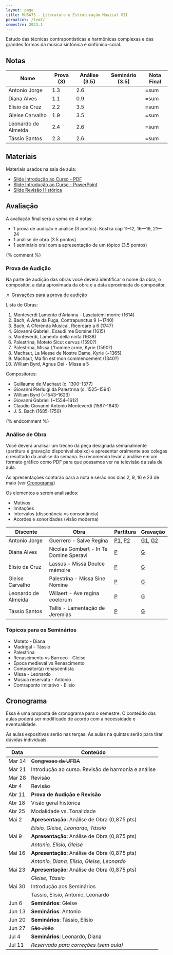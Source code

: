 ```yaml
---
layout: page
title: MUSA75 - Literatura e Estruturação Musical VII
permalink: /lem7/
semestre: 2023.1
---
```


Estudo das técnicas contrapontísticas e harmônicas complexas e das grandes
formas da música sinfônica e sinfônico-coral.

## Notas

| Nome                | Prova (3) | Análise (3.5) | Seminário (3.5) | Nota Final |
|---------------------|-----------|---------------|-----------------|------------|
| Antonio Jorge       | 1.3       | 2.6           |                 | =sum       |
| Diana Alves         | 1.1       | 0.9           |                 | =sum       |
| Elisio da Cruz      | 2.2       | 3.5           |                 | =sum       |
| Gleise Carvalho     | 1.9       | 3.5           |                 | =sum       |
| Leonardo de Almeida | 2.4       | 2.6           |                 | =sum       |
| Tássio Santos       | 2.3       | 2.6           |                 | =sum       |


## Materiais

Materiais usados na sala de aula:

- [Slide Introdução ao Curso - PDF][1]
- [Slide Introdução ao Curso - PowerPoint][2]
- [Slide Revisão Histórica][3]

[1]: https://www.icloud.com/iclouddrive/023-MawlySz0p9OmiNvGOzyIA
[2]: https://www.icloud.com/iclouddrive/095aBU7vtie2DjHSaUM3my1wQ
[3]: https://www.icloud.com/iclouddrive/0c3QRW1zkpMDhwxzTA7fTHRpw

## Avaliação

A avaliação final será a soma de 4 notas:

 - 1 prova de audição e análise (3 pontos): Kostka cap 11–12, 16—19, 21—24
 - 1 análise de obra (3.5 pontos)
 - 1 seminário oral com a apresentação de um tópico (3.5 pontos)

{% comment %}

### Prova de Audição

Na parte de audição das obras você deverá identificar o nome da obra, o
compositor, a data aproximada da obra e a data aproximada do compositor.

♬ [Gravações para a prova de audição][30]

[30]: https://www.dropbox.com/s/3muk9hutongf9we/LEM%207%20Musicas%20para%20Prova%20de%20Audicao.zip?dl=0

Lista de Obras:

1. Monteverdi Lamento d'Arianna - Lasciatemi morire (1614)
1. Bach, A Arte da Fuga, Contrapunctus 9 (~1740)
1. Bach, A Oferenda Musical, Ricercare a 6 (1747)
1. Giovanni Gabrieli, Exaudi me Domine (1615)
1. Monteverdi, Lamento della ninfa (1638)
1. Palestrina, Moteto Sicut cervus (1590?)
1. Palestrina, Missa L'homme arme, Kyrie (1590?)
1. Machaut, La Messe de Nostre Dame, Kyrie (~1365)
1. Machaut, Ma fin est mon commencement (1340?)
1. William Byrd, Agnus Dei - Missa a 5

Compositores:

- Guillaume de Machaut (c. 1300–1377)
- Giovanni Pierluigi da Palestrina (c. 1525–1594)
- William Byrd (~1543–1623)
- Giovanni Gabrieli (~1554–1612)
- Claudio Giovanni Antonio Monteverdi (1567-1643)
- J. S. Bach (1685-1750)

{% endcomment %}

### Análise de Obra

Você deverá analisar um trecho da peça designada semanalmente (partitura e
gravação disponível abaixo) e apresentar oralmente aos colegas o resultado da
análise da semana. Eu recomendo levar a análise em um formato gráfico como PDF
para que possamos ver na televisão da sala de aula.

As apresentações contarão para a nota e serão nos dias 2, 9, 16 e 23 de maio
(ver [Cronograma](#cronograma))

Os elementos a serem analisados:
- Motivos
- Imitações
- Intervalos (dissonância vs consonância)
- Acordes e sonoridades (visão moderna)


| Discente            | Obra                                   | Partitura          | Gravação           |
|---------------------|----------------------------------------|--------------------|--------------------|
| Antonio Jorge       | Guerrero - Salve Regina                | [P1][11], [P2][13] | [G1][10], [G2][12] |
| Diana Alves         | Nicolas Gombert - In Te Domine Speravi | [P][17]            | [G][16]            |
| Elisio da Cruz      | Lassus - Missa Doulce mémoire          | [P][15]            | [G][14]            |
| Gleise Carvalho     | Palestrina - Missa Sine Nomine         | [P][19]            | [G][18]            |
| Leonardo de Almeida | Willaert - Ave regina coelorum         | [P][23]            | [G][22]            |
| Tássio Santos       | Tallis - Lamentação de Jeremias        | [P][21]            | [G][20]            |


[10]: https://www.dropbox.com/s/frzzauknj89qiex/Guerrero%20-%20Salve%20Regina%201.mp3?dl=0
[11]: https://www.dropbox.com/s/kwtvs1yy3wnha9h/Guerrero%20-%20Salve%20Regina%201.pdf?dl=0
[12]: https://www.dropbox.com/s/52thoic9xm6srj0/Guerrero%20-%20Salve%20Regina%202.mp3?dl=0
[13]: https://www.dropbox.com/s/gs3krtpme0vgq27/Guerrero%20-%20Salve%20Regina%202.pdf?dl=0
[14]: https://www.dropbox.com/s/qm9y6pdorqio9x1/Lassus%20-%20Missa%20Doulce%20m%C3%A9moire%20-%20Kyrie.mp3?dl=0
[15]: https://www.dropbox.com/s/9h2pc4bqu8ns9sa/Lassus%20-%20Missa%20Doulce%20m%C3%A9moire%20-%20Kyrie.pdf?dl=0
[16]: https://www.dropbox.com/s/bw2jl3x8c5k2pbr/Nicolas%20Gombert%20-%20In%20Te%20Domine%20Speravi.mp3?dl=0
[17]: https://www.dropbox.com/s/yf22iolf62s3scd/Nicolas%20Gombert%20-%20In%20Te%20Domine%20Speravi.pdf?dl=0
[18]: https://www.dropbox.com/s/c36j1ai72udzrwr/Palestrina%20-%20Missa%20Sine%20Nomine%201%20-%20Kyrie.mp3?dl=0
[19]: https://www.dropbox.com/s/g5j0ec1t4o7j9su/Palestrina%20-%20Missa%20Sine%20Nomine%201%20-%20Kyrie.pdf?dl=0
[20]: https://www.dropbox.com/s/8sayn47qobfj1jw/Tallis%20-%20Lamentacao%20Jeremias.mp3?dl=0
[21]: https://www.dropbox.com/s/6bodn138owpntsr/Tallis%20-%20Lamentacao%20Jeremias.pdf?dl=0
[22]: https://www.dropbox.com/s/ic94lro5499ypdo/Willaert%20-%20Ave%20regina%20coelorum%201.mp3?dl=0
[23]: https://www.dropbox.com/s/bj0ag06gyqgowz1/Willaert%20-%20Ave%20regina%20coelorum%201.pdf?dl=0


### Tópicos para os Seminários

- Moteto - Diana
- Madrigal - Tássio
- Palestrina
- Renascimento vs Barroco - Gleise
- Época medieval vs Renascimento
- Compositor(a) renascentista
- Missa - Leonardo
- Música reservata - Antonio
- Contraponto imitativo - Elisio


## Cronograma

Essa é uma proposta de cronograma para o semestre. O conteúdo das aulas poderá
ser modificado de acordo com a necessidade e eventualidade.

As aulas expositivas serão nas terças. As aulas na quintas serão para tirar
dúvidas individuais.


| Data   | Conteúdo                                           |
|--------|----------------------------------------------------|
| Mar 14 | <del>Congresso da UFBA</del>                       |
| Mar 21 | Introdução ao curso. Revisão de harmonia e análise |
| Mar 28 | Revisão                                            |
| Abr 4  | Revisão                                            |
| Abr 11 | **Prova de Audição e Revisão**                     |
| Abr 18 | Visão geral histórica                              |
| Abr 25 | Modalidade vs. Tonalidade                          |
| Mai 2  | **Apresentação:** Análise de Obra (0,875 pts)      |
|        | _Elisio, Gleise, Leonardo, Tássio_                 |
| Mai 9  | **Apresentação:** Análise de Obra (0,875 pts)      |
|        | _Antonio, Elisio, Gleise_                          |
| Mai 16 | **Apresentação:** Análise de Obra (0,875 pts)      |
|        | _Antonio, Diana, Elisio, Gleise, Leonardo_         |
| Mai 23 | **Apresentação:** Análise de Obra (0,875 pts)      |
|        | _Gleise, Tássio_                                   |
| Mai 30 | Introdução aos Seminários                          |
|        | Tassio, Elisio, Antonio, Leonardo                  |
| Jun 6  | **Seminários**: Gleise                             |
| Jun 13 | **Seminários**: Antonio                            |
| Jun 20 | **Seminários**: Tássio, Elisio                     |
| Jun 27 | <del>São João</del>                                |
| Jul 4  | **Seminários**: Leonardo, Diana                    |
| Jul 11 | _Reservado para correções (sem aula)_              |

